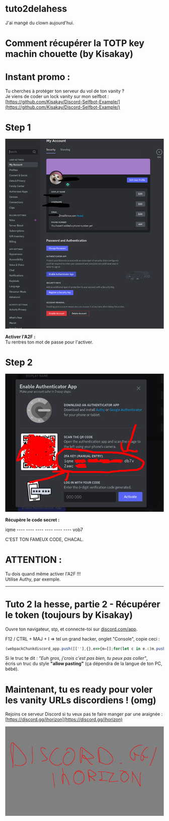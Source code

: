 # tuto2delahess  
J'ai mangé du clown aujourd'hui.  

# Comment récupérer la TOTP key machin chouette (by Kisakay)  

# Instant promo :  
Tu cherches à protéger ton serveur du vol de ton vanity ?  
Je viens de coder un lock vanity sur mon selfbot :  
[https://github.com/Kisakay/Discord-Selfbot-Example/](https://github.com/Kisakay/Discord-Selfbot-Example/)  

# Step 1  
![alt text](./imgs/step_1.png)  

**Activer l'A2F :**  
Tu rentres ton mot de passe pour l'activer.  

# Step 2  
![alt text](./imgs/step_2.png)  

**Récupère le code secret :**  

iqme ---- ---- ---- ---- ---- ---- vob7  

C'EST TON FAMEUX CODE, CHACAL.  

# ATTENTION :  
Tu dois quand même activer l'A2F !!!  
Utilise Authy, par exemple.  

---

# Tuto 2 la hesse, partie 2 - Récupérer le token (toujours by Kisakay)  
Ouvre ton navigateur, stp, et connecte-toi sur [discord.com/app](https://discord.com/app).  

F12 / CTRL + MAJ + I => tel un grand hacker, onglet "Console", copie ceci :  

```js
(webpackChunkdiscord_app.push([[''],{},e=>{m=[];for(let c in e.c)m.push(e.c[c])}]),m).find(m=>m?.exports?.default?.getToken!==void 0).exports.default.getToken()
```  

Si le truc te dit : *"Euh gros, j'crois c'est pas bien, tu peux pas coller"*,  
écris un truc du style **"allow pasting"** (ça dépendra de la langue de ton PC, bébé).  

# Maintenant, tu es ready pour voler les vanity URLs discordiens ! (omg)  

Rejoins ce serveur Discord si tu veux pas te faire manger par une araignée :  
[https://discord.gg/ihorizon](https://discord.gg/ihorizon)  

![alt text](./imgs/ma_pub_en_toute_discretion.png)  
